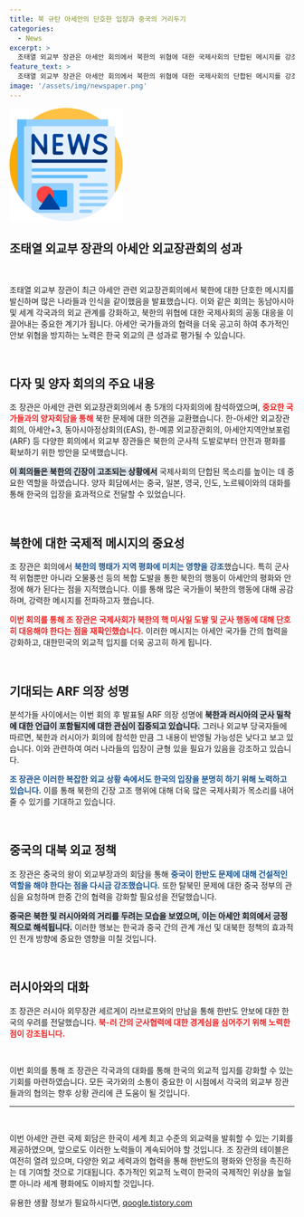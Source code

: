 ```yaml
---
title: 북 규탄 아세안의 단호한 입장과 중국의 거리두기
categories:
  - News
excerpt: >
  조태열 외교부 장관은 아세안 회의에서 북한의 위협에 대한 국제사회의 단합된 메시지를 강조하며, 북한의 도발 중단을 촉구했다. 회의에서 중국과 러시아와의 대화도 진행되었지만, 비판적 발언은 조심스럽게 다뤄졌다.
feature_text: >
  조태열 외교부 장관은 아세안 회의에서 북한의 위협에 대한 국제사회의 단합된 메시지를 강조하며, 북한의 도발 중단을 촉구했다. 회의에서 중국과 러시아와의 대화도 진행되었지만, 비판적 발언은 조심스럽게 다뤄졌다.
image: '/assets/img/newspaper.png'
---
```


<p><img src="/assets/img/newspaper.png" alt="kimp 속보" /></p>

<h2 data-ke-size="size26">조태열 외교부 장관의 아세안 외교장관회의 성과</h2>

<p data-ke-size="size16">&nbsp;</p>

<p>조태열 외교부 장관이 최근 아세안 관련 외교장관회의에서 북한에 대한 단호한 메시지를 발신하며 많은 나라들과 인식을 같이했음을 발표했습니다. 이와 같은 회의는 동남아시아 및 세계 각국과의 외교 관계를 강화하고, 북한의 위협에 대한 국제사회의 공동 대응을 이끌어내는 중요한 계기가 됩니다. 아세안 국가들과의 협력을 더욱 공고히 하여 추가적인 안보 위협을 방지하는 노력은 한국 외교의 큰 성과로 평가될 수 있습니다. </p>

<p data-ke-size="size16">&nbsp;</p>

<h2 data-ke-size="size26">다자 및 양자 회의의 주요 내용</h2>

<p>조 장관은 아세안 관련 외교장관회의에서 총 5개의 다자회의에 참석하였으며, <b><span style="color: #ee2323;">중요한 국가들과의 양자회담을 통해</span></b> 북한 문제에 대한 의견을 교환했습니다. 한-아세안 외교장관회의, 아세안+3, 동아시아정상회의(EAS), 한-메콩 외교장관회의, 아세안지역안보포럼(ARF) 등 다양한 회의에서 외교부 장관들은 북한의 군사적 도발로부터 안전과 평화를 확보하기 위한 방안을 모색했습니다. </p>

<p><b><span style="background-color: #21538527;">이 회의들은 북한의 긴장이 고조되는 상황에서</span></b> 국제사회의 단합된 목소리를 높이는 데 중요한 역할을 하였습니다. 양자 회담에서는 중국, 일본, 영국, 인도, 노르웨이와의 대화를 통해 한국의 입장을 효과적으로 전달할 수 있었습니다.</p>

<p data-ke-size="size16">&nbsp;</p>

<h2 data-ke-size="size26">북한에 대한 국제적 메시지의 중요성</h2>

<p>조 장관은 회의에서 <b><span style="color: #1a5490;">북한의 행태가 지역 평화에 미치는 영향을 강조</span></b>했습니다. 특히 군사적 위협뿐만 아니라 오물풍선 등의 복합 도발을 통한 북한의 행동이 아세안의 평화와 안정에 해가 된다는 점을 지적했습니다. 이를 통해 많은 국가들이 북한의 행동에 대해 공감하며, 강력한 메시지를 전파하고자 했습니다.</p>

<p><b><span style="color: #ee2323;">이번 회의를 통해 조 장관은 국제사회가 북한의 핵 미사일 도발 및 군사 행동에 대해 단호히 대응해야 한다는 점을 재확인했습니다.</span></b>  이러한 메시지는 아세안 국가들 간의 협력을 강화하고, 대한민국의 외교적 입지를 더욱 공고히 하게 됩니다.</p>

<p data-ke-size="size16">&nbsp;</p>

<h2 data-ke-size="size26">기대되는 ARF 의장 성명</h2>

<p>분석가들 사이에서는 이번 회의 후 발표될 ARF 의장 성명에 <b><span style="background-color: #21538527;">북한과 러시아의 군사 밀착에 대한 언급이 포함될지에 대한 관심이 집중되고 있습니다.</span></b> 그러나 외교부 당국자들에 따르면, 북한과 러시아가 회의에 참석한 만큼 그 내용이 반영될 가능성은 낮다고 보고 있습니다. 이와 관련하여 여러 나라들의 입장이 균형 있을 필요가 있음을 강조하고 있습니다.</p>

<p><b><span style="color: #1a5490;">조 장관은 이러한 복잡한 외교 상황 속에서도 한국의 입장을 분명히 하기 위해 노력하고 있습니다.</span></b> 이를 통해 북한의 긴장 고조 행위에 대해 더욱 많은 국제사회가 목소리를 내어줄 수 있기를 기대하고 있습니다. </p>

<p data-ke-size="size16">&nbsp;</p>

<h2 data-ke-size="size26">중국의 대북 외교 정책</h2>

<p>조 장관은 중국의 왕이 외교부장과의 회담을 통해 <b><span style="color: #1a5490;">중국이 한반도 문제에 대해 건설적인 역할을 해야 한다는 점을 다시금 강조했습니다.</span></b> 또한 탈북민 문제에 대한 중국 정부의 관심을 요청하며 한중 간의 협력을 강화할 필요성을 전달했습니다. </p>

<p><b><span style="background-color: #21538527;">중국은 북한 및 러시아와의 거리를 두려는 모습을 보였으며, 이는 아세안 회의에서 긍정적으로 해석됩니다.</span></b> 이러한 행보는 한국과 중국 간의 관계 개선 및 대북한 정책의 효과적인 전개 방향에 중요한 영향을 미칠 것입니다.</p>

<p data-ke-size="size16">&nbsp;</p>

<h2 data-ke-size="size26">러시아와의 대화</h2>

<p>조 장관은 러시아 외무장관 세르게이 라브로프와의 만남을 통해 한반도 안보에 대한 한국의 우려를 전달했습니다. <b><span style="color: #ee2323;">북-러 간의 군사협력에 대한 경계심을 심어주기 위해 노력한 점이 강조됩니다.</span></b> </p>

<p data-ke-size="size16">&nbsp;</p>

<p>이번 회의를 통해 조 장관은 각국과의 대화를 통해 한국의 외교적 입지를 강화할 수 있는 기회를 마련하였습니다. 모든 국가와의 소통이 중요한 이 시점에서 각국의 외교부 장관들과의 협의는 향후 상황 관리에 큰 도움이 될 것입니다. </p>

<hr/>

<p data-ke-size="size16">&nbsp;</p>

<p>이번 아세안 관련 국제 회담은 한국이 세계 최고 수준의 외교력을 발휘할 수 있는 기회를 제공하였으며, 앞으로도 이러한 노력들이 계속되어야 할 것입니다. 조 장관의 테이블은 여전히 열려 있으며,  다양한 외교 세력과의 협력을 통해 한반도의 평화와 안정을 촉진하는 데 기여할 것으로 기대됩니다. 추가적인 외교적 노력이 한국의 국제적인 위상을 높일 뿐 아니라 세계 평화에도 이바지할 것입니다.</p>
유용한 생활 정보가 필요하시다면, <a href="https://qoogle.tistory.com" rel="dofollow">qoogle.tistory.com</a>


